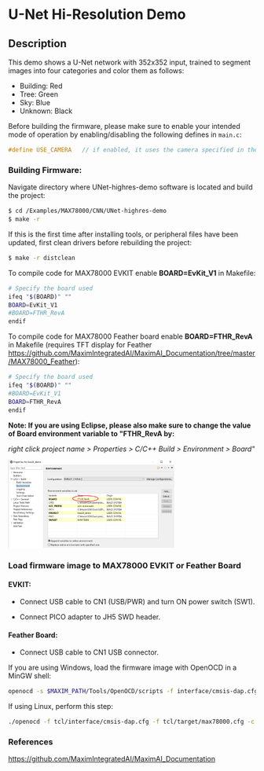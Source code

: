 # U-Net Hi-Resolution Demo



Description
-----------

This demo shows a U-Net network with 352x352 input, trained to segment images into four categories and color them as follows:

- Building: Red
- Tree: Green
- Sky: Blue
- Unknown: Black

Before building the firmware, please make sure to enable your intended mode of operation by enabling/disabling the following defines in `main.c`:

```c
#define USE_CAMERA   // if enabled, it uses the camera specified in the make file, otherwise it uses serial loader
```

### Building Firmware:

Navigate directory where UNet-highres-demo software is located and build the project:

```bash
$ cd /Examples/MAX78000/CNN/UNet-highres-demo
$ make -r
```

If this is the first time after installing tools, or peripheral files have been updated, first clean drivers before rebuilding the project: 

```bash
$ make -r distclean
```

To compile code for MAX78000 EVKIT enable **BOARD=EvKit_V1** in Makefile:

```bash
# Specify the board used
ifeq "$(BOARD)" ""
BOARD=EvKit_V1
#BOARD=FTHR_RevA
endif
```

To compile code for MAX78000 Feather board enable **BOARD=FTHR_RevA** in Makefile (requires TFT display for Feather https://github.com/MaximIntegratedAI/MaximAI_Documentation/tree/master/MAX78000_Feather):

```bash
# Specify the board used
ifeq "$(BOARD)" ""
#BOARD=EvKit_V1
BOARD=FTHR_RevA
endif
```

**Note: If you are using Eclipse, please also make sure to change the value of Board environment variable to "FTHR_RevA by:**

*right click project name > Properties > C/C++ Build > Environment > Board"*

<img src="Resources/eclipse_board.png" style="zoom:33%;" />



### Load firmware image to MAX78000 EVKIT or Feather Board

#### EVKIT:

- Connect USB cable to CN1 (USB/PWR) and turn ON power switch (SW1).

- Connect PICO adapter to JH5 SWD header. 

#### Feather Board:

- Connect USB cable to CN1 USB connector.

If you are using Windows, load the firmware image with OpenOCD in a MinGW shell:

```bash
openocd -s $MAXIM_PATH/Tools/OpenOCD/scripts -f interface/cmsis-dap.cfg -f target/max78000.cfg -c "program build/MAX78000.elf reset exit"
```

If using Linux, perform this step:

```bash
./openocd -f tcl/interface/cmsis-dap.cfg -f tcl/target/max78000.cfg -c "program build/MAX78000.elf verify reset exit"
```



### References

https://github.com/MaximIntegratedAI/MaximAI_Documentation